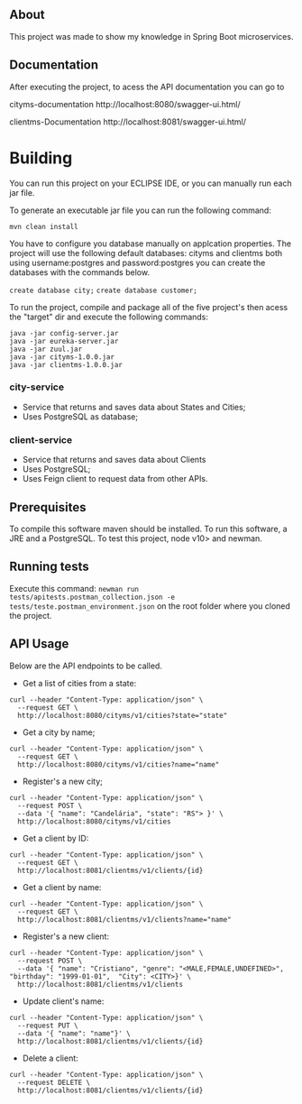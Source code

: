 ## About
This project was made to show my knowledge in Spring Boot microservices.

## Documentation
After executing the project, to acess the API documentation you can go to

cityms-documentation
http://localhost:8080/swagger-ui.html/

clientms-Documentation
http://localhost:8081/swagger-ui.html/

# Building

You can run this project on your ECLIPSE IDE,
or you can manually run each jar file.

To generate an executable jar file you can run the following command:

```mvn clean install```

You have to configure you database manually on applcation properties. The project will use the following default databases: cityms and clientms both using username:postgres and password:postgres you can create the databases with the commands below.

```create database city;```
```create database customer;```

To run the project, compile and package all of the five project's then acess the "target" dir and execute the following commands:

```
java -jar config-server.jar
java -jar eureka-server.jar
java -jar zuul.jar
java -jar cityms-1.0.0.jar
java -jar clientms-1.0.0.jar
```

### city-service
- Service that returns and saves data about States and Cities;
- Uses PostgreSQL as database;

### client-service
- Service that returns and saves data about Clients
- Uses PostgreSQL;
- Uses Feign client to request data from other APIs.

## Prerequisites
To compile this software maven should be installed.
To run this software, a JRE and a PostgreSQL.
To test this project, node v10> and newman.

## Running tests
Execute this command:
```newman run tests/apitests.postman_collection.json -e tests/teste.postman_environment.json```
on the root folder where you cloned the project.

## API Usage
Below are the API endpoints to be called.

- Get a list of cities from a state:
```shell script
curl --header "Content-Type: application/json" \
  --request GET \
  http://localhost:8080/cityms/v1/cities?state="state"
```

- Get a city by name;
```shell script
curl --header "Content-Type: application/json" \
  --request GET \
  http://localhost:8080/cityms/v1/cities?name="name"
```

- Register's a new city;
```shell script
curl --header "Content-Type: application/json" \
  --request POST \
  --data '{ "name": "Candelária", "state": "RS"> }' \
  http://localhost:8080/cityms/v1/cities
```

- Get a client by ID:
```shell script
curl --header "Content-Type: application/json" \
  --request GET \
  http://localhost:8081/clientms/v1/clients/{id}
```

- Get a client by name:
```shell script
curl --header "Content-Type: application/json" \
  --request GET \
  http://localhost:8081/clientms/v1/clients?name="name"
```

- Register's a new client:
```shell script
curl --header "Content-Type: application/json" \
  --request POST \
  --data '{ "name": "Cristiano", "genre": "<MALE,FEMALE,UNDEFINED>", "birthday": "1999-01-01",  "City": <CITY>}' \
  http://localhost:8081/clientms/v1/clients
```

- Update client's name:
```shell script
curl --header "Content-Type: application/json" \
  --request PUT \
  --data '{ "name": "name"}' \
  http://localhost:8081/clientms/v1/clients/{id}
```

- Delete a client:
```shell script
curl --header "Content-Type: application/json" \
  --request DELETE \
  http://localhost:8081/clientms/v1/clients/{id}
```
